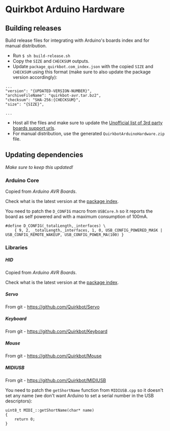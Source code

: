 # Quirkbot Arduino Hardware
## Building releases
Build release files for integrating with Arduino's boards index and for manual distribution.

- Run ```$ sh build-release.sh```
- Copy the ```SIZE``` and ```CHECKSUM``` outputs.
- Update ```package_quirkbot.com_index.json``` with the copied ```SIZE``` and ```CHECKSUM``` using this format (make sure to also update the package version accordingly):

```
...
"version": "{UPDATED-VERSION-NUMBER}",
"archiveFileName": "quirkbot-avr.tar.bz2",
"checksum": "SHA-256:{CHECKSUM}",
"size": "{SIZE}",

...
```
- Host all the files and make sure to update the [Unofficial list of 3rd party boards support urls](https://github.com/arduino/Arduino/wiki/Unofficial-list-of-3rd-party-boards-support-urls).
- For manual distribution, use the generated `QuirkbotArduinoHardware.zip` file.

## Updating dependencies
*Make sure to keep this updated!*
### Arduino Core
Copied from *Arduino AVR Boards*.

Check what is the latest version at the [package index](http://downloads.arduino.cc/packages/package_index.json).

You need to patch the `D_CONFIG` macro from `USBCore.h` so it reports the board as self powered and with a maximum consumption of 100mA.
```
#define D_CONFIG(_totalLength,_interfaces) \
	{ 9, 2, _totalLength,_interfaces, 1, 0, USB_CONFIG_POWERED_MASK | USB_CONFIG_REMOTE_WAKEUP, USB_CONFIG_POWER_MA(100) }
```
### Libraries
##### HID
Copied from *Arduino AVR Boards*.

Check what is the latest version at the [package index](http://downloads.arduino.cc/packages/package_index.json).

##### Servo
From git - https://github.com/Quirkbot/Servo

##### Keyboard
From git - https://github.com/Quirkbot/Keyboard

##### Mouse
From git - https://github.com/Quirkbot/Mouse

##### MIDIUSB
From git - https://github.com/Quirkbot/MIDIUSB

You need to patch the `getShortName` function from `MIDIUSB.cpp` so it doesn't set any name (we don't want Arduino to set a serial number in the USB descriptors):
```
uint8_t MIDI_::getShortName(char* name)
{
    return 0;
}
```